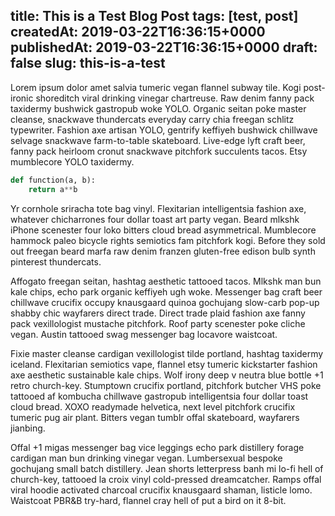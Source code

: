 title: This is a Test Blog Post
tags: [test, post]
createdAt: 2019-03-22T16:36:15+0000
publishedAt: 2019-03-22T16:36:15+0000
draft: false
slug: this-is-a-test
----------

Lorem ipsum dolor amet salvia tumeric vegan flannel subway tile. 
Kogi post-ironic shoreditch viral drinking vinegar chartreuse. Raw denim fanny 
pack taxidermy bushwick gastropub woke YOLO. Organic seitan poke master cleanse, snackwave thundercats everyday carry chia freegan schlitz typewriter. Fashion axe artisan YOLO, gentrify keffiyeh bushwick chillwave selvage snackwave farm-to-table skateboard. Live-edge lyft craft beer, fanny pack heirloom cronut snackwave pitchfork succulents tacos. Etsy mumblecore YOLO taxidermy.

<!--more-->

```python
def function(a, b):
    return a**b
```

Yr cornhole sriracha tote bag vinyl. Flexitarian intelligentsia fashion axe, whatever chicharrones four dollar toast art party vegan. Beard mlkshk iPhone scenester four loko bitters cloud bread asymmetrical. Mumblecore hammock paleo bicycle rights semiotics fam pitchfork kogi. Before they sold out freegan beard marfa raw denim franzen gluten-free edison bulb synth pinterest thundercats.

Affogato freegan seitan, hashtag aesthetic tattooed tacos. Mlkshk man bun kale chips, echo park organic keffiyeh ugh woke. Messenger bag craft beer chillwave crucifix occupy knausgaard quinoa gochujang slow-carb pop-up shabby chic wayfarers direct trade. Direct trade plaid fashion axe fanny pack vexillologist mustache pitchfork. Roof party scenester poke cliche vegan. Austin tattooed swag messenger bag locavore waistcoat.

Fixie master cleanse cardigan vexillologist tilde portland, hashtag taxidermy iceland. Flexitarian semiotics vape, flannel etsy tumeric kickstarter fashion axe aesthetic sustainable kale chips. Wolf irony deep v neutra blue bottle +1 retro church-key. Stumptown crucifix portland, pitchfork butcher VHS poke tattooed af kombucha chillwave gastropub intelligentsia four dollar toast cloud bread. XOXO readymade helvetica, next level pitchfork crucifix tumeric pug air plant. Bitters vegan tumblr offal skateboard, wayfarers jianbing.

Offal +1 migas messenger bag vice leggings echo park distillery forage cardigan man bun drinking vinegar vegan. Lumbersexual bespoke gochujang small batch distillery. Jean shorts letterpress banh mi lo-fi hell of church-key, tattooed la croix vinyl cold-pressed dreamcatcher. Ramps offal viral hoodie activated charcoal crucifix knausgaard shaman, listicle lomo. Waistcoat PBR&B try-hard, flannel cray hell of put a bird on it 8-bit.
